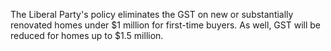 The Liberal Party's policy eliminates the GST on new or substantially renovated homes under $1 million for first-time buyers. As well, GST will be reduced for homes up to $1.5 million.
